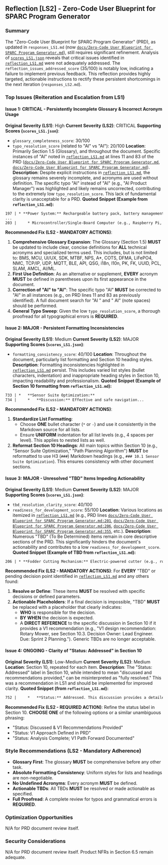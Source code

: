 ## Reflection [LS2] - Zero-Code User Blueprint for SPARC Program Generator

### Summary
The "Zero-Code User Blueprint for SPARC Program Generator" (PRD), as updated in `responses_LS1.md` (now [`docs/Zero-Code User Blueprint for SPARC Program Generator.md`](docs/Zero-Code%20User%20Blueprint%20for%20SPARC%20Program%20Generator.md:0)), still requires significant refinement. Analysis of [`scores_LS1.json`](scores_LS1.json:0) reveals that critical issues identified in [`reflection_LS1.md`](reflection_LS1.md:0) were not adequately addressed. The `reflection_issues_addressed_score` (35/100) is notably low, indicating a failure to implement previous feedback. This reflection provides highly targeted, actionable instructions to rectify these persistent shortcomings in the next iteration (`responses_LS2.md`).

### Top Issues (Reiteration and Escalation from LS1)

#### Issue 1: CRITICAL - Persistently Incomplete Glossary & Incorrect Acronym Usage
**Original Severity (LS1)**: High
**Current Severity (LS2)**: CRITICAL
**Supporting Scores (`scores_LS1.json`)**:
*   `glossary_completeness_score`: 30/100
*   `typo_resolution_score` (related to "Al" vs "AI"): 20/100
**Location**: Primarily Section 1.5 (Glossary), and throughout the document. Specific instances of "Al" noted in [`reflection_LS1.md`](reflection_LS1.md:72) at lines 11 and 83 of the PRD ([`docs/Zero-Code User Blueprint for SPARC Program Generator.md`](docs/Zero-Code%20User%20Blueprint%20for%20SPARC%20Program%20Generator.md:11), [`docs/Zero-Code User Blueprint for SPARC Program Generator.md`](docs/Zero-Code%20User%20Blueprint%20for%20SPARC%20Program%20Generator.md:83)).
**Description**: Despite explicit instructions in [`reflection_LS1.md`](reflection_LS1.md:8), the glossary remains severely incomplete, and acronyms are used without definition. The specific typo "Al" instead of "AI" (e.g., "Al Product Manager") was highlighted and likely remains uncorrected, contributing to the extremely low `typo_resolution_score`. This lack of fundamental clarity is unacceptable for a PRD.
**Quoted Snippet (Example from `reflection_LS1.md`):**
```markdown
197 | * **Power System:** Rechargeable battery pack, battery management system (BMS).
...
203 |     * Microcontroller/Single-Board Computer (e.g., Raspberry Pi, Jetson Nano, or automotive-grade MCU).
```
**Recommended Fix (LS2 - MANDATORY ACTIONS)**:
1.  **Comprehensive Glossary Expansion**: The Glossary (Section 1.5) **MUST** be updated to include clear, concise definitions for **ALL** technical acronyms and specialized terms used. This includes, but is not limited to: BMS, MCU, UI/UX, SDK, MTBF, NPS, A*, COTS, DFMA, LiFePO4, NMC, TCP/IP, UDP, MQTT, BLE, API, QSG, i18n, l10n, PK, FK, UUID, PCL, SLAM, AMCL, AI/ML.
2.  **First Use Definition**: As an alternative or supplement, **EVERY** acronym **MUST** be defined in parentheses upon its first appearance in the document.
3.  **Correction of "Al" to "AI"**: The specific typo "Al" **MUST** be corrected to "AI" in all instances (e.g., on PRD lines 11 and 83 as previously identified). A full document search for "Al " and " Al" (note spaces) should be performed.
4.  **General Typo Sweep**: Given the low `typo_resolution_score`, a thorough proofread for all typographical errors is **REQUIRED**.

#### Issue 2: MAJOR - Persistent Formatting Inconsistencies
**Original Severity (LS1)**: Medium
**Current Severity (LS2)**: MAJOR
**Supporting Scores (`scores_LS1.json`)**:
*   `formatting_consistency_score`: 40/100
**Location**: Throughout the document, particularly list formatting and Section 10 heading styles.
**Description**: Formatting inconsistencies highlighted in [`reflection_LS1.md`](reflection_LS1.md:23) persist. This includes varied list styles (bullet characters, indentation) and inappropriate heading styles in Section 10, impacting readability and professionalism.
**Quoted Snippet (Example of Section 10 formatting from `reflection_LS1.md`):**
```markdown
733 | *   **Sensor Suite Optimization:**
734 |     *   **Discussion:** Effective and safe navigation...
```
**Recommended Fix (LS2 - MANDATORY ACTIONS)**:
1.  **Standardize List Formatting**:
    *   Choose **ONE** bullet character (`*` or `-`) and use it consistently in the Markdown source for all lists.
    *   Ensure **UNIFORM** indentation for all list levels (e.g., 4 spaces per level). This applies to nested lists as well.
2.  **Reformat Section 10 Headings**: All main topics within Section 10 (e.g., "Sensor Suite Optimization," "Path Planning Algorithm") **MUST** be reformatted to use H3 (`###`) Markdown headings (e.g., `### 10.1 Sensor Suite Optimization`). This ensures consistency with other document sections.

#### Issue 3: MAJOR - Unresolved "TBD" Items Impeding Actionability
**Original Severity (LS1)**: Medium
**Current Severity (LS2)**: MAJOR
**Supporting Scores (`scores_LS1.json`)**:
*   `tbd_resolution_clarity_score`: 40/100
*   `readiness_for_development_score`: 55/100
**Location**: Various locations as itemized in [`reflection_LS1.md`](reflection_LS1.md:40) (e.g., PRD lines [`docs/Zero-Code User Blueprint for SPARC Program Generator.md:201`](docs/Zero-Code%20User%20Blueprint%20for%20SPARC%20Program%20Generator.md:201), [`docs/Zero-Code User Blueprint for SPARC Program Generator.md:206`](docs/Zero-Code%20User%20Blueprint%20for%20SPARC%20Program%20Generator.md:206), [`docs/Zero-Code User Blueprint for SPARC Program Generator.md:355`](docs/Zero-Code%20User%20Blueprint%20for%20SPARC%20Program%20Generator.md:355), etc.).
**Description**: Numerous "TBD" (To Be Determined) items remain in core descriptive sections of the PRD. This significantly hinders the document's actionability and contributes to a low `readiness_for_development_score`.
**Quoted Snippet (Example of TBD from `reflection_LS1.md`):**
```markdown
206 | * **Fodder Cutting Mechanism:** Electric-powered cutter (e.g., rotary or flail type, design TBD).
```
**Recommended Fix (LS2 - MANDATORY ACTIONS)**:
For **EVERY** "TBD" or pending decision point identified in [`reflection_LS1.md`](reflection_LS1.md:40) and any others found:
1.  **Resolve or Define**: These items **MUST** be resolved with specific decisions or defined parameters.
2.  **Actionable Placeholders**: If a final decision is impossible, "TBD" **MUST** be replaced with a placeholder that clearly indicates:
    *   **WHO** is responsible for the decision.
    *   **BY WHEN** the decision is expected.
    *   A **DIRECT REFERENCE** to the specific discussion in Section 10 if it provides a V1 recommendation (e.g., "V1 design recommendation: Rotary Mower, see Section 10.3. Decision Owner: Lead Engineer. Due: Sprint 2 Planning."). Generic TBDs are no longer acceptable.

#### Issue 4: ONGOING - Clarity of "Status: Addressed" in Section 10
**Original Severity (LS1)**: Low-Medium
**Current Severity (LS2)**: Medium
**Location**: Section 10, repeated for each item.
**Description**: The "Status: Addressed" label in Section 10, while intended to mean "discussed and recommendations provided," can be misinterpreted as "fully resolved." This was a recommendation in LS1 and should be implemented for improved clarity.
**Quoted Snippet (from `reflection_LS1.md`):**
```markdown
752 |     *   **Status:** Addressed. This discussion provides a detailed analysis and recommendations.
```
**Recommended Fix (LS2 - REQUIRED ACTION)**:
Refine the status label in Section 10. **CHOOSE ONE** of the following options or a similar unambiguous phrasing:
*   "Status: Discussed & V1 Recommendations Provided"
*   "Status: V1 Approach Defined in PRD"
*   "Status: Analysis Complete; V1 Path Forward Documented"

### Style Recommendations (LS2 - Mandatory Adherence)
*   **Glossary First**: The glossary **MUST** be comprehensive before any other task.
*   **Absolute Formatting Consistency**: Uniform styles for lists and headings are non-negotiable.
*   **No Undefined Acronyms**: Every acronym **MUST** be defined.
*   **Actionable TBDs**: All TBDs **MUST** be resolved or made actionable as specified.
*   **Full Proofread**: A complete review for typos and grammatical errors is **REQUIRED**.

### Optimization Opportunities
N/A for PRD document review itself.

### Security Considerations
N/A for PRD document review itself. Product NFRs in Section 6.5 remain adequate.